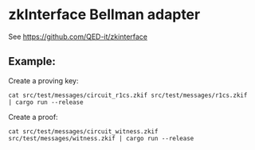 # zkInterface Bellman adapter

See https://github.com/QED-it/zkinterface

## Example:

Create a proving key:

    cat src/test/messages/circuit_r1cs.zkif src/test/messages/r1cs.zkif       | cargo run --release

Create a proof:

    cat src/test/messages/circuit_witness.zkif src/test/messages/witness.zkif | cargo run --release

